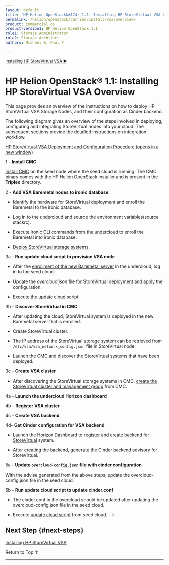 ```yaml
---
layout: default
title: "HP Helion OpenStack&#174; 1.1: Installing HP StoreVirtual VSA Overview"
permalink: /helion/openstack/carrier/install/vsa/overview/
product: commercial.ga
product-version1: HP Helion OpenStack 1.1
role1: Storage Administrator
role2: Storage Architect
authors: Michael B, Paul F

---
```

<!--UNDER REVISION-->


<script>

function PageRefresh {
onLoad="window.refresh"
}

PageRefresh();

</script>


<p style="font-size: small;">
<a href="/helion/openstack/carrier/install/vsa/">Installing HP StoreVirtual VSA &#9654;</a>
</p> 


# HP Helion OpenStack&#174; 1.1: Installing HP StoreVirtual VSA Overview

This page provides an overview of the instructions on how to deploy HP StoreVirtual VSA Storage Nodes, and their configuration as Cinder backend. 

The following diagram gives an overview of the steps involved in deploying, configuring and integrating StoreVirtual nodes into your cloud. The subsequent sections provide the detailed instructions on integration workflow.


<a href="javascript:window.open('/content/documentation/media/storevirtual-integration.png','_blank','toolbar=no,menubar=no,resizable=yes,scrollbars=yes')">HP StoreVirtual VSA Deployment and Configuration Procedure (opens in a new window)</a>


1 - **Install CMC**
     
   [Install CMC](#install-hp-storevirtual-cmc) on the seed node where the seed cloud is running. The CMC binary comes with the HP Helion OpenStack installer and is present in the **Tripleo** directory. 

2 - **Add VSA Baremetal nodes to ironic database**
	
   * Identify the hardware for StoreVirtual deployment and enroll the Baremetal to the ironic database.

   * Log in to the undercloud and source the environment variables(source stackrc).

   * Execute ironic CLI commands from the undercloud to enroll the Baremetal into ironic database.
   
   * [Deploy StoreVirtual storage systems](#deployment-vsa).

3a - **Run update cloud script to provision VSA node**

   * After the [enrollment of the new Baremetal server](#deployment-vsa) in the undercloud, log in to the seed cloud.

   * Update the *overcloud.json* file for StoreVirtual deployment and apply the configuration.
	
   * Execute the update cloud script.

3b - **Discover StoreVirtual in CMC**

   * After updating the cloud, StoreVirtual system is deployed in the new Baremetal server that is enrolled.

   * Create StoreVirtual cluster.

   * The IP address of the StoreVirtual storage system can be retrieved from `/etc/vsa/vsa_network_config.json` file in StoreVirtual node.

   * Launch the CMC and discover the StoreVirtual systems that have been deployed.

3c - **Create VSA cluster**

   * After discovering the StoreVirtual storage systems in CMC, [create the StoreVirtual cluster and management group](#create-cluster) from CMC.

4a - **Launch the undercloud Horizon dashboard**

4b - **Register VSA cluster**

4c - **Create VSA backend**

4d- **Get Cinder configuration for VSA backend**

   * Launch the Horizon Dashboard to [register and create backend for StoreVirtual](/helion/openstack/undercloud/oc/config/storevirtual/) system.
	
   * After creating the backend, generate the Cinder backend advisory for StoreVirtual.

5a - **Update `overcloud-config.json` file with cinder configuration**

   With the advise generated from the above steps, update the overcloud-config.json file in the seed cloud.

5b - **Run update cloud script to update cinder.conf**

   * The cinder.conf in the overcloud should be updated after updating the overcloud-config.json file in the seed cloud.

   * Execute [update cloud script](/helion/openstack/undercloud/oc/config/storevirtual/) from seed cloud. -->

## Next Step {#next-steps}

[Installing HP StoreVirtual VSA](/helion/openstack/carrier/install/vsa/)

<a href="#top" style="padding:14px 0px 14px 0px; text-decoration: none;"> Return to Top &#8593; </a>

----


